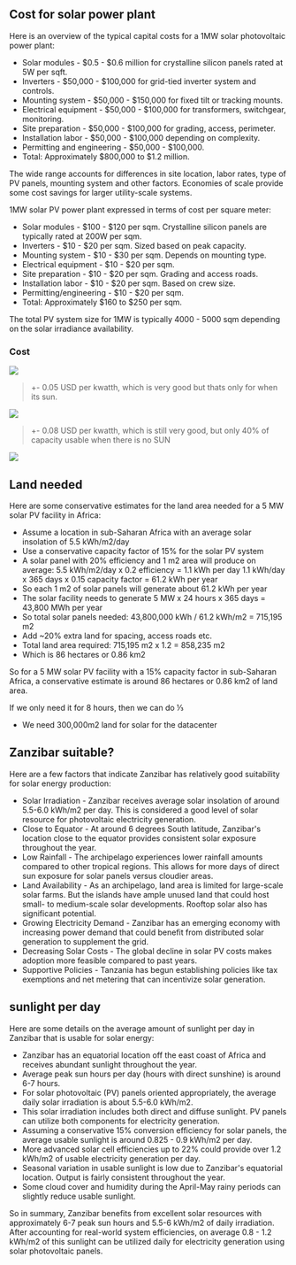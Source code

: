 
## Cost for solar power plant

Here is an overview of the typical capital costs for a 1MW solar photovoltaic power plant:

* Solar modules - $0.5 - $0.6 million for crystalline silicon panels rated at 5W per sqft.
* Inverters - $50,000 - $100,000 for grid-tied inverter system and controls.
* Mounting system - $50,000 - $150,000 for fixed tilt or tracking mounts.
* Electrical equipment - $50,000 - $100,000 for transformers, switchgear, monitoring.
* Site preparation - $50,000 - $100,000 for grading, access, perimeter.
* Installation labor - $50,000 - $100,000 depending on complexity.
* Permitting and engineering - $50,000 - $100,000.
* Total: Approximately $800,000 to $1.2 million.

The wide range accounts for differences in site location, labor rates, type of PV panels, mounting system and other factors. Economies of scale provide some cost savings for larger utility-scale systems.

1MW solar PV power plant expressed in terms of cost per square meter:

* Solar modules - $100 - $120 per sqm. Crystalline silicon panels are typically rated at 200W per sqm.
* Inverters - $10 - $20 per sqm. Sized based on peak capacity.
* Mounting system - $10 - $30 per sqm. Depends on mounting type.
* Electrical equipment - $10 - $20 per sqm.
* Site preparation - $10 - $20 per sqm. Grading and access roads.
* Installation labor - $10 - $20 per sqm. Based on crew size.
* Permitting/engineering - $10 - $20 per sqm.
* Total: Approximately $160 to $250 per sqm.

The total PV system size for 1MW is typically 4000 - 5000 sqm depending on the solar irradiance availability.


### Cost

![](img/cost_solar.png)

> +- 0.05 USD per kwatth, which is very good but thats only for when its sun.

![](img/solar_battery.png)

> +- 0.08 USD per kwatth, which is still very good, but only 40% of capacity usable when there is no SUN

![](img/cost_ultracapacitor_solar.png)


## Land needed

Here are some conservative estimates for the land area needed for a 5 MW solar PV facility in Africa:

* Assume a location in sub-Saharan Africa with an average solar insolation of 5.5 kWh/m2/day
* Use a conservative capacity factor of 15% for the solar PV system
* A solar panel with 20% efficiency and 1 m2 area will produce on average: 5.5 kWh/m2/day x 0.2 efficiency = 1.1 kWh per day 1.1 kWh/day x 365 days x 0.15 capacity factor = 61.2 kWh per year
* So each 1 m2 of solar panels will generate about 61.2 kWh per year
* The solar facility needs to generate 5 MW x 24 hours x 365 days = 43,800 MWh per year
* So total solar panels needed: 43,800,000 kWh / 61.2 kWh/m2 = 715,195 m2
* Add ~20% extra land for spacing, access roads etc.
* Total land area required: 715,195 m2 x 1.2 = 858,235 m2
* Which is 86 hectares or 0.86 km2

So for a 5 MW solar PV facility with a 15% capacity factor in sub-Saharan Africa, a conservative estimate is around 86 hectares or 0.86 km2 of land area.

If we only need it for 8 hours, then we can do ⅓



* We need 300,000m2 land for solar for the datacenter


## Zanzibar suitable?

Here are a few factors that indicate Zanzibar has relatively good suitability for solar energy production:

- Solar Irradiation - Zanzibar receives average solar insolation of around 5.5-6.0 kWh/m2 per day. This is considered a good level of solar resource for photovoltaic electricity generation.
- Close to Equator - At around 6 degrees South latitude, Zanzibar's location close to the equator provides consistent solar exposure throughout the year.
- Low Rainfall - The archipelago experiences lower rainfall amounts compared to other tropical regions. This allows for more days of direct sun exposure for solar panels versus cloudier areas.
- Land Availability - As an archipelago, land area is limited for large-scale solar farms. But the islands have ample unused land that could host small- to medium-scale solar developments. Rooftop solar also has significant potential.
- Growing Electricity Demand - Zanzibar has an emerging economy with increasing power demand that could benefit from distributed solar generation to supplement the grid.
- Decreasing Solar Costs - The global decline in solar PV costs makes adoption more feasible compared to past years.
- Supportive Policies - Tanzania has begun establishing policies like tax exemptions and net metering that can incentivize solar generation.

## sunlight per day

Here are some details on the average amount of sunlight per day in Zanzibar that is usable for solar energy:

- Zanzibar has an equatorial location off the east coast of Africa and receives abundant sunlight throughout the year.
- Average peak sun hours per day (hours with direct sunshine) is around 6-7 hours.
- For solar photovoltaic (PV) panels oriented appropriately, the average daily solar irradiation is about 5.5-6.0 kWh/m2.
- This solar irradiation includes both direct and diffuse sunlight. PV panels can utilize both components for electricity generation. 
- Assuming a conservative 15% conversion efficiency for solar panels, the average usable sunlight is around 0.825 - 0.9 kWh/m2 per day.
- More advanced solar cell efficiencies up to 22% could provide over 1.2 kWh/m2 of usable electricity generation per day.
- Seasonal variation in usable sunlight is low due to Zanzibar's equatorial location. Output is fairly consistent throughout the year.
- Some cloud cover and humidity during the April-May rainy periods can slightly reduce usable sunlight.

So in summary, Zanzibar benefits from excellent solar resources with approximately 6-7 peak sun hours and 5.5-6 kWh/m2 of daily irradiation. After accounting for real-world system efficiencies, on average 0.8 - 1.2 kWh/m2 of this sunlight can be utilized daily for electricity generation using solar photovoltaic panels.